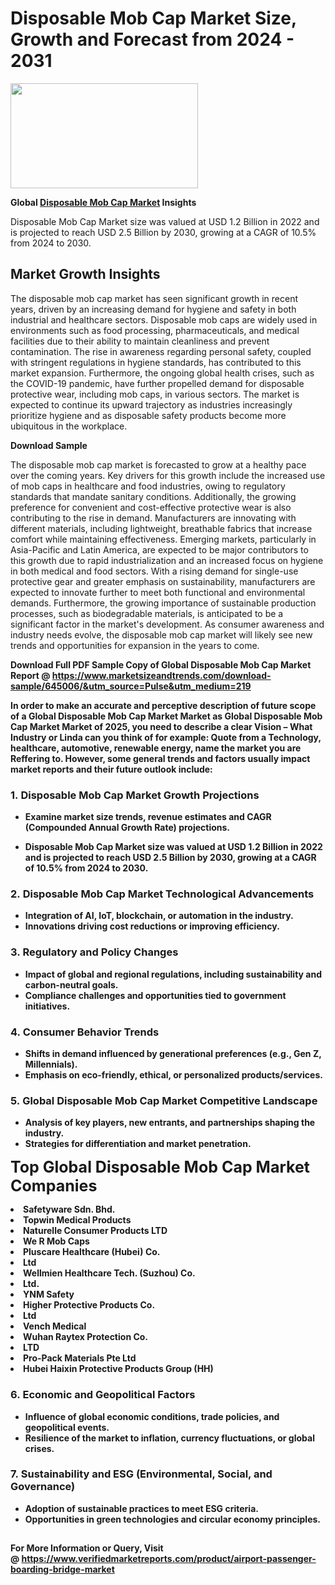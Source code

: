 <H1>Disposable Mob Cap Market Size, Growth and Forecast from 2024 - 2031</H1><img class="aligncenter size-medium wp-image-584254" src="https://thirdeyenews.in/wp-content/uploads/2024/09/Global-Market-Research-300x168.jpeg" alt="" width="300" height="168" /><p><strong>Global&nbsp;<a href="https://www.marketsizeandtrends.com/download-sample/645006/&amp;utm_source=Pulse&amp;utm_medium=219">Disposable Mob Cap Market</a> Insights</strong></p><p>Disposable Mob Cap Market size was valued at USD 1.2 Billion in 2022 and is projected to reach USD 2.5 Billion by 2030, growing at a CAGR of 10.5% from 2024 to 2030.</p><p><h2>Market Growth Insights</h2> <p>The disposable mob cap market has seen significant growth in recent years, driven by an increasing demand for hygiene and safety in both industrial and healthcare sectors. Disposable mob caps are widely used in environments such as food processing, pharmaceuticals, and medical facilities due to their ability to maintain cleanliness and prevent contamination. The rise in awareness regarding personal safety, coupled with stringent regulations in hygiene standards, has contributed to this market expansion. Furthermore, the ongoing global health crises, such as the COVID-19 pandemic, have further propelled demand for disposable protective wear, including mob caps, in various sectors. The market is expected to continue its upward trajectory as industries increasingly prioritize hygiene and as disposable safety products become more ubiquitous in the workplace.</p> <p><strong>Download Sample</strong></p> <p>The disposable mob cap market is forecasted to grow at a healthy pace over the coming years. Key drivers for this growth include the increased use of mob caps in healthcare and food industries, owing to regulatory standards that mandate sanitary conditions. Additionally, the growing preference for convenient and cost-effective protective wear is also contributing to the rise in demand. Manufacturers are innovating with different materials, including lightweight, breathable fabrics that increase comfort while maintaining effectiveness. Emerging markets, particularly in Asia-Pacific and Latin America, are expected to be major contributors to this growth due to rapid industrialization and an increased focus on hygiene in both medical and food sectors. With a rising demand for single-use protective gear and greater emphasis on sustainability, manufacturers are expected to innovate further to meet both functional and environmental demands. Furthermore, the growing importance of sustainable production processes, such as biodegradable materials, is anticipated to be a significant factor in the market's development. As consumer awareness and industry needs evolve, the disposable mob cap market will likely see new trends and opportunities for expansion in the years to come.</p> <p><strong></p><p><span class=""><strong>Download Full PDF Sample Copy of Global Disposable Mob Cap Market Report</strong> @ <a href="https://www.marketsizeandtrends.com/download-sample/645006/&amp;utm_source=Pulse&amp;utm_medium=219" target="_blank">https://www.marketsizeandtrends.com/download-sample/645006/&amp;utm_source=Pulse&amp;utm_medium=219</a></span></p><p>In order to make an accurate and perceptive description of future scope of a Global&nbsp;Disposable Mob Cap Market Market as Global&nbsp;Disposable Mob Cap Market Market of 2025, you need to describe a clear Vision &ndash; What Industry or Linda can you think of for example: Quote from a Technology, healthcare, automotive, renewable energy, name the market you are Reffering to. However, some general trends and factors usually impact market reports and their future outlook include:</p><h3>1.&nbsp;<strong>Disposable Mob Cap Market Growth Projections</strong></h3><ul><li>Examine market size trends, revenue estimates and CAGR (Compounded Annual Growth Rate) projections.</li><li><p>Disposable Mob Cap Market size was valued at USD 1.2 Billion in 2022 and is projected to reach USD 2.5 Billion by 2030, growing at a CAGR of 10.5% from 2024 to 2030.</p></li></ul><h3>2.&nbsp;<strong>Disposable Mob Cap Market Technological Advancements</strong></h3><ul><li>Integration of AI, IoT, blockchain, or automation in the industry.</li><li>Innovations driving cost reductions or improving efficiency.</li></ul><h3>3.&nbsp;<strong>Regulatory and Policy Changes</strong></h3><ul><li>Impact of global and regional regulations, including sustainability and carbon-neutral goals.</li><li>Compliance challenges and opportunities tied to government initiatives.</li></ul><h3>4.&nbsp;<strong>Consumer Behavior Trends</strong></h3><ul><li>Shifts in demand influenced by generational preferences (e.g., Gen Z, Millennials).</li><li>Emphasis on eco-friendly, ethical, or personalized products/services.</li></ul><h3>5.&nbsp;<strong>Global Disposable Mob Cap Market Competitive Landscape</strong></h3><ul><li>Analysis of key players, new entrants, and partnerships shaping the industry.</li><li>Strategies for differentiation and market penetration.</li></ul><p data-pm-slice="1 1 []"><span style="color: inherit; font-family: inherit; font-size: 25px;">Top Global Disposable Mob Cap Market Companies</span></p><div class="" data-test-id=""><p><li>Safetyware Sdn. Bhd.</li><li> Topwin Medical Products</li><li> Naturelle Consumer Products LTD</li><li> We R Mob Caps</li><li> Pluscare Healthcare (Hubei) Co.</li><li>Ltd</li><li> Wellmien Healthcare Tech. (Suzhou) Co.</li><li> Ltd.</li><li> YNM Safety</li><li> Higher Protective Products Co.</li><li>Ltd</li><li> Vench Medical</li><li> Wuhan Raytex Protection Co.</li><li>LTD</li><li> Pro-Pack Materials Pte Ltd</li><li> Hubei Haixin Protective Products Group (HH)</li></p></div><h3>6.&nbsp;<strong>Economic and Geopolitical Factors</strong></h3><ul><li>Influence of global economic conditions, trade policies, and geopolitical events.</li><li>Resilience of the market to inflation, currency fluctuations, or global crises.</li></ul><h3>7.&nbsp;<strong>Sustainability and ESG (Environmental, Social, and Governance)</strong></h3><ul><li>Adoption of sustainable practices to meet ESG criteria.</li><li>Opportunities in green technologies and circular economy principles.</li></ul><h2><strong style="font-size: 14px;">For More Information or Query, Visit @&nbsp;</strong><a style="background-color: #ffffff; font-size: 14px;" href="https://www.marketsizeandtrends.com/report/disposable-mob-cap-market/" target="_blank">https://www.verifiedmarketreports.com/product/airport-passenger-boarding-bridge-market</a></h2>
